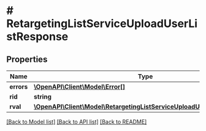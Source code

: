 # # RetargetingListServiceUploadUserListResponse

## Properties

Name | Type | Description | Notes
------------ | ------------- | ------------- | -------------
**errors** | [**\OpenAPI\Client\Model\Error[]**](Error.md) |  | [optional]
**rid** | **string** |  | [optional]
**rval** | [**\OpenAPI\Client\Model\RetargetingListServiceUploadUserListReturnValue**](RetargetingListServiceUploadUserListReturnValue.md) |  | [optional]

[[Back to Model list]](../../README.md#models) [[Back to API list]](../../README.md#endpoints) [[Back to README]](../../README.md)
